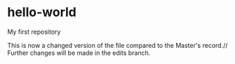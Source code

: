 # hello-world
My first repository

This is now a changed version of the file compared to the Master's record.//
Further changes will be made in the edits branch.
